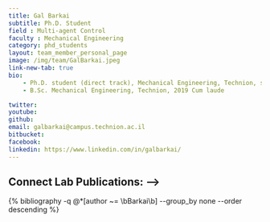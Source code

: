 ```yaml
---
title: Gal Barkai
subtitle: Ph.D. Student
field : Multi-agent Control
faculty : Mechanical Engineering
category: phd_students
layout: team_member_personal_page
image: /img/team/GalBarkai.jpeg
link-new-tab: true
bio:
    - Ph.D. student (direct track), Mechanical Engineering, Technion, since 2020
    - B.Sc. Mechanical Engineering, Technion, 2019 Cum laude

twitter:
youtube:
github:
email: galbarkai@campus.technion.ac.il
bitbucket: 
facebook:
linkedin: https://www.linkedin.com/in/galbarkai/
---
```


## Connect Lab Publications: -->

 {% bibliography -q @*[author ~= \bBarkai\b] --group_by none --order descending %}